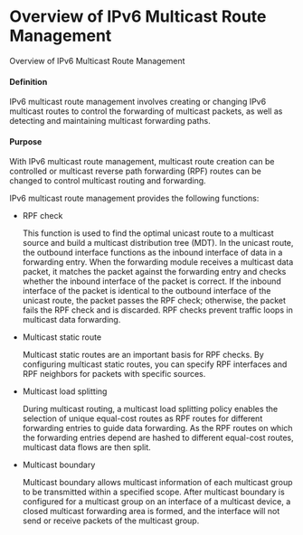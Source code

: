 Overview of IPv6 Multicast Route Management
===========================================

Overview of IPv6 Multicast Route Management

#### Definition

IPv6 multicast route management involves creating or changing IPv6 multicast routes to control the forwarding of multicast packets, as well as detecting and maintaining multicast forwarding paths.


#### Purpose

With IPv6 multicast route management, multicast route creation can be controlled or multicast reverse path forwarding (RPF) routes can be changed to control multicast routing and forwarding.

IPv6 multicast route management provides the following functions:

* RPF check
  
  This function is used to find the optimal unicast route to a multicast source and build a multicast distribution tree (MDT). In the unicast route, the outbound interface functions as the inbound interface of data in a forwarding entry. When the forwarding module receives a multicast data packet, it matches the packet against the forwarding entry and checks whether the inbound interface of the packet is correct. If the inbound interface of the packet is identical to the outbound interface of the unicast route, the packet passes the RPF check; otherwise, the packet fails the RPF check and is discarded. RPF checks prevent traffic loops in multicast data forwarding.
* Multicast static route
  
  Multicast static routes are an important basis for RPF checks. By configuring multicast static routes, you can specify RPF interfaces and RPF neighbors for packets with specific sources.
* Multicast load splitting
  
  During multicast routing, a multicast load splitting policy enables the selection of unique equal-cost routes as RPF routes for different forwarding entries to guide data forwarding. As the RPF routes on which the forwarding entries depend are hashed to different equal-cost routes, multicast data flows are then split.
* Multicast boundary
  
  Multicast boundary allows multicast information of each multicast group to be transmitted within a specified scope. After multicast boundary is configured for a multicast group on an interface of a multicast device, a closed multicast forwarding area is formed, and the interface will not send or receive packets of the multicast group.
